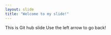 ```yaml
---
layout: slide
title: "Welcome to my slide!"
---
```

This is Git hub slide
Use the left arrow to go back!
